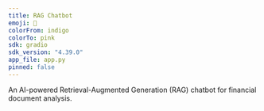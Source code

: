 ```yaml
---
title: RAG Chatbot
emoji: 🤖
colorFrom: indigo
colorTo: pink
sdk: gradio
sdk_version: "4.39.0"
app_file: app.py
pinned: false
---
```


An AI-powered Retrieval-Augmented Generation (RAG) chatbot for financial document analysis.
